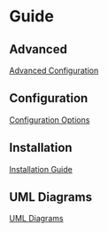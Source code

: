 # Guide

## Advanced

[Advanced Configuration](./guide/advanced.md)

## Configuration

[Configuration Options](./guide/configuration.md)

## Installation

[Installation Guide](./guide/installation.md)


## UML Diagrams

[UML Diagrams](../uml-diagrams.md)
